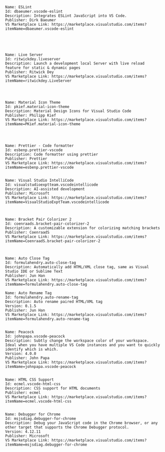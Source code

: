     Name: ESLint
    Id: dbaeumer.vscode-eslint
    Description: Integrates ESLint JavaScript into VS Code.
    Publisher: Dirk Baeumer
    VS Marketplace Link: https://marketplace.visualstudio.com/items?itemName=dbaeumer.vscode-eslint





    Name: Live Server
    Id: ritwickdey.liveserver
    Description: Launch a development local Server with live reload feature for static & dynamic pages
    Publisher: Ritwick Dey
    VS Marketplace Link: https://marketplace.visualstudio.com/items?itemName=ritwickdey.LiveServer




    Name: Material Icon Theme
    Id: pkief.material-icon-theme
    Description: Material Design Icons for Visual Studio Code
    Publisher: Philipp Kief
    VS Marketplace Link: https://marketplace.visualstudio.com/items?itemName=PKief.material-icon-theme




    Name: Prettier - Code formatter
    Id: esbenp.prettier-vscode
    Description: Code formatter using prettier
    Publisher: Prettier
    VS Marketplace Link: https://marketplace.visualstudio.com/items?itemName=esbenp.prettier-vscode
    

    Name: Visual Studio IntelliCode
    Id: visualstudioexptteam.vscodeintellicode
    Description: AI-assisted development
    Publisher: Microsoft
    VS Marketplace Link: https://marketplace.visualstudio.com/items?itemName=VisualStudioExptTeam.vscodeintellicode



    Name: Bracket Pair Colorizer 2
    Id: coenraads.bracket-pair-colorizer-2
    Description: A customizable extension for colorizing matching brackets
    Publisher: CoenraadS
    VS Marketplace Link: https://marketplace.visualstudio.com/items?itemName=CoenraadS.bracket-pair-colorizer-2
    


    Name: Auto Close Tag
    Id: formulahendry.auto-close-tag
    Description: Automatically add HTML/XML close tag, same as Visual Studio IDE or Sublime Text
    Publisher: Jun Han
    VS Marketplace Link: https://marketplace.visualstudio.com/items?itemName=formulahendry.auto-close-tag

    Name: Auto Rename Tag
    Id: formulahendry.auto-rename-tag
    Description: Auto rename paired HTML/XML tag
    Version: 0.1.5
    Publisher: Jun Han
    VS Marketplace Link: https://marketplace.visualstudio.com/items?itemName=formulahendry.auto-rename-tag


    Name: Peacock
    Id: johnpapa.vscode-peacock
    Description: Subtly change the workspace color of your workspace. Ideal when you have multiple VS Code instances and you want to quickly identify which is which.
    Version: 4.0.0
    Publisher: John Papa
    VS Marketplace Link: https://marketplace.visualstudio.com/items?itemName=johnpapa.vscode-peacock


    Name: HTML CSS Support
    Id: ecmel.vscode-html-css
    Description: CSS support for HTML documents
    Publisher: ecmel
    VS Marketplace Link: https://marketplace.visualstudio.com/items?itemName=ecmel.vscode-html-css


    Name: Debugger for Chrome
    Id: msjsdiag.debugger-for-chrome
    Description: Debug your JavaScript code in the Chrome browser, or any other target that supports the Chrome Debugger protocol.
    Version: 4.12.11
    Publisher: Microsoft
    VS Marketplace Link: https://marketplace.visualstudio.com/items?itemName=msjsdiag.debugger-for-chrome

